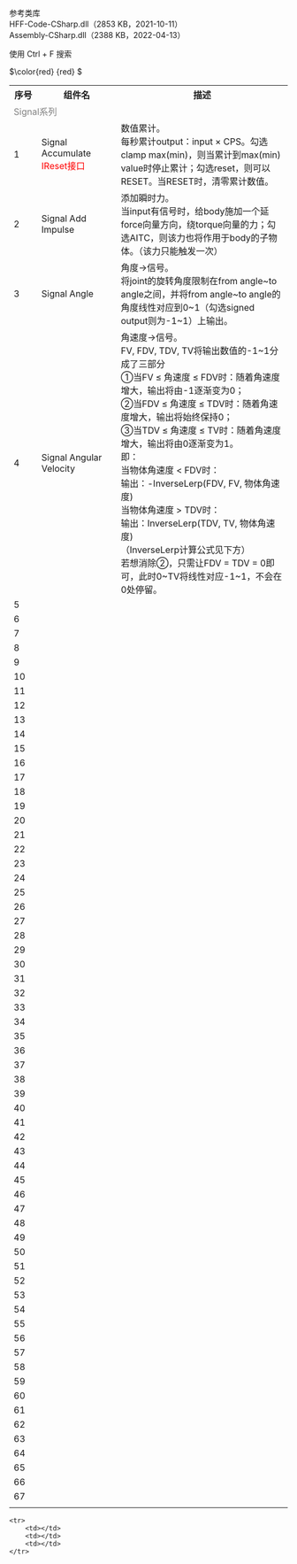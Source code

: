 参考类库    
HFF-Code-CSharp.dll（2853 KB，2021-10-11）    
Assembly-CSharp.dll（2388 KB，2022-04-13）    
     
使用 Ctrl + F 搜索    
    
$\color{red} {red} $

<table>
    <tr>
        <th width="60">序号</th>
        <th width="200">组件名</th>
        <th width="600">描述</th>
    </tr>
    <tr>
        <td colspan="3"><font color="gray">Signal系列</font></td>
    </tr>
    <tr>
        <td>1</td>
        <td>Signal Accumulate<br><font color="red">IReset接口</font></td>
        <td>数值累计。<br>每秒累计output：input × CPS。勾选clamp max(min)，则当累计到max(min) value时停止累计；勾选reset，则可以RESET。当RESET时，清零累计数值。</td>
    </tr>
    <tr>
        <td>2</td>
        <td>Signal Add Impulse</td>
        <td>添加瞬时力。<br>
当input有信号时，给body施加一个延force向量方向，绕torque向量的力；勾选AITC，则该力也将作用于body的子物体。（该力只能触发一次）
    </td>
    </tr>
    <tr>
        <td>3</td>
        <td>Signal Angle</td>
        <td>角度→信号。<br>
将joint的旋转角度限制在from angle~to angle之间，并将from angle~to angle的角度线性对应到0~1（勾选signed output则为-1~1）上输出。
</td>
    </tr>
    <tr>
        <td>4</td>
        <td>Signal Angular Velocity</td>
        <td>角速度→信号。<br>
FV, FDV, TDV, TV将输出数值的-1~1分成了三部分<br>
①当FV ≤ 角速度 ≤ FDV时：随着角速度增大，输出将由-1逐渐变为0；<br>
②当FDV ≤ 角速度 ≤ TDV时：随着角速度增大，输出将始终保持0；<br>
③当TDV ≤ 角速度 ≤ TV时：随着角速度增大，输出将由0逐渐变为1。<br>
即：<br>
当物体角速度 < FDV时：<br>
输出：-InverseLerp(FDV, FV, 物体角速度)<br>
当物体角速度 > TDV时：<br>
输出：InverseLerp(TDV, TV, 物体角速度)<br>
（InverseLerp计算公式见下方）<br>
若想消除②，只需让FDV = TDV = 0即可，此时0~TV将线性对应-1~1，不会在0处停留。
</td>
    </tr>
    <tr>
        <td>5</td>
        <td></td>
        <td></td>
    </tr>
    <tr>
        <td>6</td>
        <td></td>
        <td></td>
    </tr>
        <td>7</td>
        <td></td>
        <td></td>
    </tr>
        <td>8</td>
        <td></td>
        <td></td>
    </tr>
        <td>9</td>
        <td></td>
        <td></td>
    </tr>
        <td>10</td>
        <td></td>
        <td></td>
    </tr>
        <td>11</td>
        <td></td>
        <td></td>
    </tr>
        <td>12</td>
        <td></td>
        <td></td>
    </tr>
        <td>13</td>
        <td></td>
        <td></td>
    </tr>
        <td>14</td>
        <td></td>
        <td></td>
    </tr>
        <td>15</td>
        <td></td>
        <td></td>
    </tr>
        <td>16</td>
        <td></td>
        <td></td>
    </tr>
        <td>17</td>
        <td></td>
        <td></td>
    </tr>
        <td>18</td>
        <td></td>
        <td></td>
    </tr>
        <td>19</td>
        <td></td>
        <td></td>
    </tr>
        <td>20</td>
        <td></td>
        <td></td>
    </tr>
        <td>21</td>
        <td></td>
        <td></td>
    </tr>
        <td>22</td>
        <td></td>
        <td></td>
    </tr>
        <td>23</td>
        <td></td>
        <td></td>
    </tr>
        <td>24</td>
        <td></td>
        <td></td>
    </tr>
        <td>25</td>
        <td></td>
        <td></td>
    </tr>
        <td>26</td>
        <td></td>
        <td></td>
    </tr>
        <td>27</td>
        <td></td>
        <td></td>
    </tr>
        <td>28</td>
        <td></td>
        <td></td>
    </tr>
        <td>29</td>
        <td></td>
        <td></td>
    </tr>
        <td>30</td>
        <td></td>
        <td></td>
    </tr>
        <td>31</td>
        <td></td>
        <td></td>
    </tr>
        <td>32</td>
        <td></td>
        <td></td>
    </tr>
        <td>33</td>
        <td></td>
        <td></td>
    </tr>
        <td>34</td>
        <td></td>
        <td></td>
    </tr>
        <td>35</td>
        <td></td>
        <td></td>
    </tr>
        <td>36</td>
        <td></td>
        <td></td>
    </tr>
        <td>37</td>
        <td></td>
        <td></td>
    </tr>
        <td>38</td>
        <td></td>
        <td></td>
    </tr>
        <td>39</td>
        <td></td>
        <td></td>
    </tr>
        <td>40</td>
        <td></td>
        <td></td>
    </tr>
        <td>41</td>
        <td></td>
        <td></td>
    </tr>
        <td>42</td>
        <td></td>
        <td></td>
    </tr>
        <td>43</td>
        <td></td>
        <td></td>
    </tr>
        <td>44</td>
        <td></td>
        <td></td>
    </tr>
        <td>45</td>
        <td></td>
        <td></td>
    </tr>
        <td>46</td>
        <td></td>
        <td></td>
    </tr>
        <td>47</td>
        <td></td>
        <td></td>
    </tr>
        <td>48</td>
        <td></td>
        <td></td>
    </tr>
        <td>49</td>
        <td></td>
        <td></td>
    </tr>
        <td>50</td>
        <td></td>
        <td></td>
    </tr>
        <td>51</td>
        <td></td>
        <td></td>
    </tr>
        <td>52</td>
        <td></td>
        <td></td>
    </tr>
        <td>53</td>
        <td></td>
        <td></td>
    </tr>
        <td>54</td>
        <td></td>
        <td></td>
    </tr>
        <td>55</td>
        <td></td>
        <td></td>
    </tr>
        <td>56</td>
        <td></td>
        <td></td>
    </tr>
        <td>57</td>
        <td></td>
        <td></td>
    </tr>
        <td>58</td>
        <td></td>
        <td></td>
    </tr>
        <td>59</td>
        <td></td>
        <td></td>
    </tr>
        <td>60</td>
        <td></td>
        <td></td>
    </tr>
        <td>61</td>
        <td></td>
        <td></td>
    </tr>
        <td>62</td>
        <td></td>
        <td></td>
    </tr>
        <td>63</td>
        <td></td>
        <td></td>
    </tr>
        <td>64</td>
        <td></td>
        <td></td>
    </tr>
        <td>65</td>
        <td></td>
        <td></td>
    </tr>
        <td>66</td>
        <td></td>
        <td></td>
    </tr>
        <td>67</td>
        <td></td>
        <td></td>
    </tr>
        <td></td>
        <td></td>
        <td></td>
    </tr>
    
</table>





    <tr>
        <td></td>
        <td></td>
        <td></td>
    </tr>
